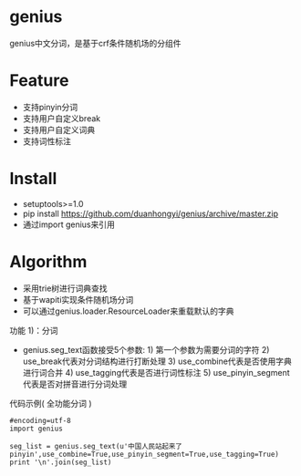 genius
========
genius中文分词，是基于crf条件随机场的分组件


Feature
========

* 支持pinyin分词
* 支持用户自定义break
* 支持用户自定义词典
* 支持词性标注

Install
=========
* setuptools>=1.0
* pip install https://github.com/duanhongyi/genius/archive/master.zip
* 通过import genius来引用


Algorithm
==========
* 采用trie树进行词典查找
* 基于wapiti实现条件随机场分词
* 可以通过genius.loader.ResourceLoader来重载默认的字典

功能 1)：分词

* genius.seg_text函数接受5个参数: 1) 第一个参数为需要分词的字符 2) use_break代表对分词结构进行打断处理 3) use_combine代表是否使用字典进行词合并 4) use_tagging代表是否进行词性标注 5) use_pinyin_segment代表是否对拼音进行分词处理

代码示例( 全功能分词 )

    #encoding=utf-8
    import genius

    seg_list = genius.seg_text(u'中国人民站起来了pinyin',use_combine=True,use_pinyin_segment=True,use_tagging=True)
    print '\n'.join(seg_list)
